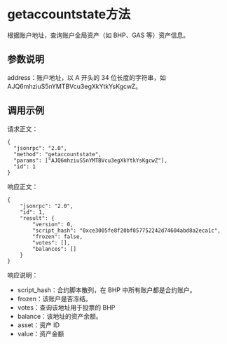 # getaccountstate方法

根据账户地址，查询账户全局资产（如 BHP、GAS 等）资产信息。

## 参数说明

address：账户地址，以 A 开头的 34 位长度的字符串，如 AJQ6mhziuS5nYMTBVcu3egXkYtkYsKgcwZ。

## 调用示例

请求正文：

```
{
  "jsonrpc": "2.0",
  "method": "getaccountstate",
  "params": ["AJQ6mhziuS5nYMTBVcu3egXkYtkYsKgcwZ"],
  "id": 1
}
```

响应正文：

```
{
    "jsonrpc": "2.0",
    "id": 1,
    "result": {
        "version": 0,
        "script_hash": "0xce3005fe8f20bf857752242d74604abd8a2eca1c",
        "frozen": false,
        "votes": [],
        "balances": []
    }
}
```

响应说明：

- script_hash：合约脚本散列，在 BHP 中所有账户都是合约账户。
- frozen：该账户是否冻结。
- votes：查询该地址用于投票的 BHP
- balance：该地址的资产余额。
- asset：资产 ID
- value：资产金额